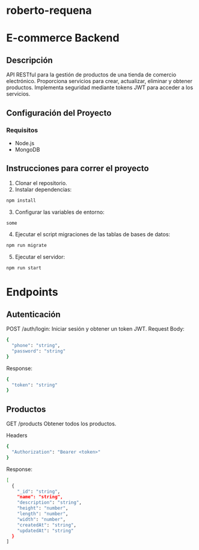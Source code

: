 # roberto-requena

# E-commerce Backend

## Descripción
API RESTful para la gestión de productos de una tienda de comercio electrónico. Proporciona servicios para crear, actualizar, eliminar y obtener productos. Implementa seguridad mediante tokens JWT para acceder a los servicios.

## Configuración del Proyecto

### Requisitos
- Node.js
- MongoDB

## Instrucciones para correr el proyecto

1. Clonar el repositorio.
2. Instalar dependencias:
```bash 
npm install
```
3. Configurar las variables de entorno:
```bash
some
```
4. Ejecutar el script migraciones de las tablas de bases de datos:
```bash 
npm run migrate
```
5. Ejecutar el servidor:
```bash 
npm run start
```

# Endpoints

## Autenticación
POST /auth/login: Iniciar sesión y obtener un token JWT.
Request Body:
```bash
{
  "phone": "string",
  "password": "string"
}
 ```
Response:
```bash
{
  "token": "string"
}
 ```

 ## Productos
GET /products Obtener todos los productos.

Headers
```bash
{
  "Authorization": "Bearer <token>"
}
 ```
Response:
```bash
[
  {
    "_id": "string",
    "name": "string",
    "description": "string",
    "height": "number",
    "length": "number",
    "width": "number",
    "createdAt": "string",
    "updatedAt": "string"
  }
]
 ```